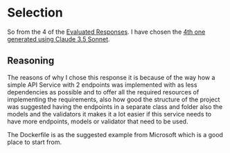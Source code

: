# Selection
So from the 4 of the [Evaluated Responses](/Evaluation.md).
I have chosen the [4th one generated using Claude 3.5 Sonnet](/Generations/4.Claude%203.5%20Sonnet%20(New)/Response.md).

## Reasoning
The reasons of why I chose this response it is because of the way how a simple API Service with 2 endpoints was implemented with as less dependencies as possible and to offer all the required resources of implementing the requirements, also how good the structure of the project was suggested having the endpoints in a separate class and folder also the models and the validators it makes it a lot easier if this service needs to have more endpoints, models or validator that need to be used.

The Dockerfile is as the suggested example from Microsoft which is a good place to start from.
